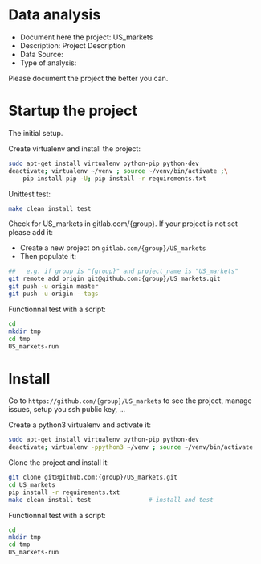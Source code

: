 # Data analysis
- Document here the project: US_markets
- Description: Project Description
- Data Source:
- Type of analysis:

Please document the project the better you can.

# Startup the project

The initial setup.

Create virtualenv and install the project:
```bash
sudo apt-get install virtualenv python-pip python-dev
deactivate; virtualenv ~/venv ; source ~/venv/bin/activate ;\
    pip install pip -U; pip install -r requirements.txt
```

Unittest test:
```bash
make clean install test
```

Check for US_markets in gitlab.com/{group}.
If your project is not set please add it:

- Create a new project on `gitlab.com/{group}/US_markets`
- Then populate it:

```bash
##   e.g. if group is "{group}" and project_name is "US_markets"
git remote add origin git@github.com:{group}/US_markets.git
git push -u origin master
git push -u origin --tags
```

Functionnal test with a script:

```bash
cd
mkdir tmp
cd tmp
US_markets-run
```

# Install

Go to `https://github.com/{group}/US_markets` to see the project, manage issues,
setup you ssh public key, ...

Create a python3 virtualenv and activate it:

```bash
sudo apt-get install virtualenv python-pip python-dev
deactivate; virtualenv -ppython3 ~/venv ; source ~/venv/bin/activate
```

Clone the project and install it:

```bash
git clone git@github.com:{group}/US_markets.git
cd US_markets
pip install -r requirements.txt
make clean install test                # install and test
```
Functionnal test with a script:

```bash
cd
mkdir tmp
cd tmp
US_markets-run
```
